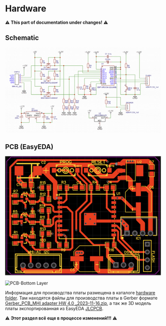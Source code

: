 # Hardware
:warning: **This part of documentation under changes!** :warning:

## Schematic
![schematic](images/PCB_MHI_adapter_HW4-circuit_diagram.png)

## PCB (EasyEDA)
![PCB-Top Layer](images/PCB_MHI_adapter_HW4-top_layer.png)

![PCB-Bottom Layer](images/PCB_MHI_adapter_HW4-bottom_layer.png)

Информация для производства платы размещена в каталоге [hardware folder](Hardware). Там находятся файлы для производства платы в Gerber формате [Gerber_PCB_MHI adapter HW 4.0 _2023-11-16.zip](Hardware/Gerber/MHI-AC-Ctrl_v2.2_2021-01-22.zip), а так же 3D модель платы экспортированная из EasyEDA [JLCPCB](https://jlcpcb.com).

:warning: **Этот раздел всё еще в процессе изменений!!!** :warning: